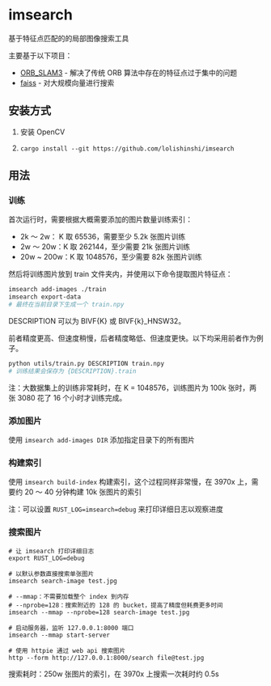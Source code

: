 # imsearch

基于特征点匹配的的局部图像搜索工具

主要基于以下项目：

- [ORB_SLAM3](https://github.com/UZ-SLAMLab/ORB_SLAM3) - 解决了传统 ORB 算法中存在的特征点过于集中的问题
- [faiss](https://github.com/facebookresearch/faiss) - 对大规模向量进行搜索

## 安装方式

1. 安装 OpenCV

2. `cargo install --git https://github.com/lolishinshi/imsearch`

## 用法

### 训练

首次运行时，需要根据大概需要添加的图片数量训练索引：

- 2k ～ 2w： K 取 65536，需要至少 5.2k 张图片训练
- 2w ～ 20w：K 取 262144，至少需要 21k 张图片训练
- 20w ~ 200w：K 取 1048576，至少需要 82k 张图片训练

然后将训练图片放到 train 文件夹内，并使用以下命令提取图片特征点：

```bash
imsearch add-images ./train
imsearch export-data
# 最终在当前目录下生成一个 train.npy
```

DESCRIPTION 可以为 BIVF{K} 或 BIVF{k}\_HNSW32。

前者精度更高、但速度稍慢，后者精度略低、但速度更快。以下均采用前者作为例子。

```bash
python utils/train.py DESCRIPTION train.npy
# 训练结果会保存为 {DESCRIPTION}.train
```

注：大数据集上的训练非常耗时，在 K = 1048576，训练图片为 100k 张时，两张 3080 花了 16 个小时才训练完成。

### 添加图片

使用 `imsearch add-images DIR` 添加指定目录下的所有图片

### 构建索引

使用 `imsearch build-index` 构建索引，这个过程同样非常慢，在 3970x 上，需要约 20 ～ 40 分钟构建 10k 张图片的索引

注：可以设置 `RUST_LOG=imsearch=debug` 来打印详细日志以观察进度

### 搜索图片

```shell
# 让 imsearch 打印详细日志
export RUST_LOG=debug

# 以默认参数直接搜索单张图片
imsearch search-image test.jpg

# --mmap：不需要加载整个 index 到内存
# --nprobe=128：搜索附近的 128 的 bucket，提高了精度但耗费更多时间
imsearch --mmap --nprobe=128 search-image test.jpg

# 启动服务器，监听 127.0.0.1:8000 端口
imsearch --mmap start-server

# 使用 httpie 通过 web api 搜索图片
http --form http://127.0.0.1:8000/search file@test.jpg
```

搜索耗时：250w 张图片的索引，在 3970x 上搜索一次耗时约 0.5s
